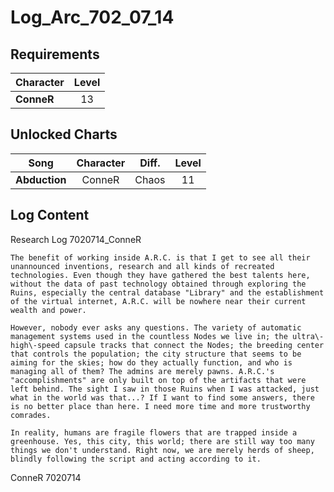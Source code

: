 # Log_Arc_702_07_14
## Requirements
|Character |Level|
|----------|:---:|
|**ConneR**| 13  |

## Unlocked Charts
|    Song     |Character|Diff.|Level|
|-------------|:-------:|:---:|:---:|
|**Abduction**| ConneR  |Chaos| 11  |

## Log Content
Research Log 7020714\_ConneR

    The benefit of working inside A.R.C. is that I get to see all their unannounced inventions, research and all kinds of recreated technologies. Even though they have gathered the best talents here, without the data of past technology obtained through exploring the Ruins, especially the central database "Library" and the establishment of the virtual internet, A.R.C. will be nowhere near their current wealth and power. 

    However, nobody ever asks any questions. The variety of automatic management systems used in the countless Nodes we live in; the ultra\-high\-speed capsule tracks that connect the Nodes; the breeding center that controls the population; the city structure that seems to be aiming for the skies; how do they actually function, and who is managing all of them? The admins are merely pawns. A.R.C.'s "accomplishments" are only built on top of the artifacts that were left behind. The sight I saw in those Ruins when I was attacked, just what in the world was that...? If I want to find some answers, there is no better place than here. I need more time and more trustworthy comrades. 

    In reality, humans are fragile flowers that are trapped inside a greenhouse. Yes, this city, this world; there are still way too many things we don't understand. Right now, we are merely herds of sheep, blindly following the script and acting according to it. 

ConneR 7020714